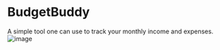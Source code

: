 # BudgetBuddy
A simple tool one can use to track your monthly income and expenses.
![image](https://github.com/cjwsugden/BudgetBuddy/assets/61291676/be526da9-b02e-4f92-960a-f9c91f23d26e)
